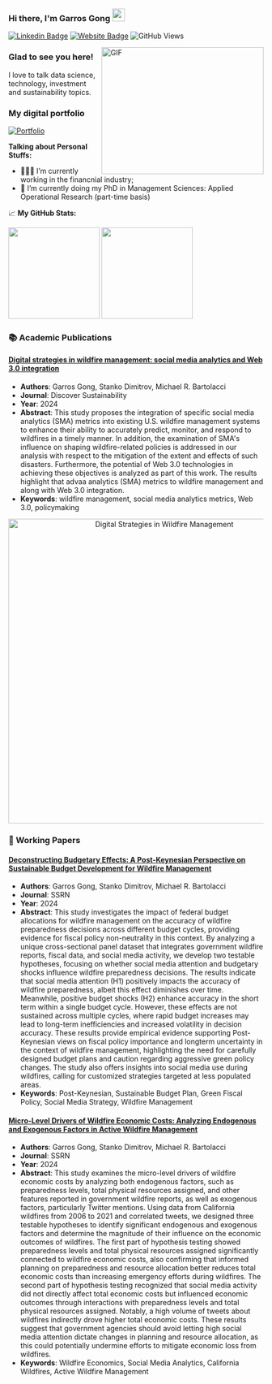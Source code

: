 ### Hi there, I'm Garros Gong</a> <img src="https://media.giphy.com/media/hvRJCLFzcasrR4ia7z/giphy.gif" width="25px">

[![Linkedin Badge](https://img.shields.io/badge/-LinkedIn-0e76a8?style=flat-square&logo=Linkedin&logoColor=white)](https://www.linkedin.com/in/garros-gong)
[![Website Badge](https://img.shields.io/badge/Website-3b5998?style=flat-square&logo=google-chrome&logoColor=white)](https://scholar.google.com/citations?user=uwfuukUAAAAJ&hl)
![GitHub Views](https://komarev.com/ghpvc/?username=garroshubn&color=FAC151)

<img align="right" alt="GIF" src="https://github.com/Gapur/Gapur/blob/master/coding.gif?raw=true" width="320" height="250" />

### Glad to see you here! &nbsp;

I love to talk data science, technology, investment and sustainability topics.

### My digital portfolio

[![Portfolio](https://img.shields.io/badge/Visit-Portfolio-blue?style=for-the-badge&logo=google-chrome)](https://garrosgong.wixsite.com/portfolio)

**Talking about Personal Stuffs:**

- 👨🏻‍💻 I’m currently working in the financnial industry;
- 🚀 I’m currently doing my PhD in Management Sciences: Applied Operational Research (part-time basis)

📈 **My GitHub Stats:**
<p>
  <img height="180em" src="https://github-readme-stats.vercel.app/api?username=garroshub&show_icons=true&hide_border=true&&count_private=true&include_all_commits=true">
  <img height="180em" src="https://github-readme-stats.vercel.app/api/top-langs/?username=garroshub&exclude_repo=KNN-Image-Classification&show_icons=true&hide_border=true&layout=compact&langs_count=8">
</p>

### 📚 Academic Publications

#### [Digital strategies in wildfire management: social media analytics and Web 3.0 integration](https://link.springer.com/article/10.1007/s43621-024-00274-7)
- **Authors**: Garros Gong, Stanko Dimitrov, Michael R. Bartolacci
- **Journal**: Discover Sustainability
- **Year**: 2024
- **Abstract**: This study proposes the integration of specific social media analytics (SMA) metrics into existing U.S. wildfire management systems to enhance their ability to accurately predict, monitor, and respond to wildfires in a timely manner. In addition, the examination of SMA's influence on shaping wildfire-related policies is addressed in our analysis with respect to the mitigation of the extent and effects of such disasters. Furthermore, the potential of Web 3.0 technologies in achieving these objectives is analyzed as part of this work. The results highlight that advaa analytics (SMA) metrics to wildfire management and along with Web 3.0 integration.
- **Keywords**: wildfire management, social media analytics metrics, Web 3.0, policymaking

<p align="center">
  <img src="https://i.postimg.cc/90YkVrwr/Essay-One.png" alt="Digital Strategies in Wildfire Management" width="600">
</p>

### 📖 Working Papers

#### [Deconstructing Budgetary Effects: A Post-Keynesian Perspective on Sustainable Budget Development for Wildfire Management](https://papers.ssrn.com/sol3/papers.cfm?abstract_id=4941995)
- **Authors**: Garros Gong, Stanko Dimitrov, Michael R. Bartolacci
- **Journal**: SSRN
- **Year**: 2024
- **Abstract**: This study investigates the impact of federal budget allocations for wildfire management on the accuracy of wildfire preparedness decisions across different budget cycles, providing evidence for fiscal policy non-neutrality in this context. By analyzing a unique cross-sectional panel dataset that integrates government wildfire reports, fiscal data, and social media activity, we develop two testable hypotheses, focusing on whether social media attention and budgetary shocks influence wildfire preparedness decisions. The results indicate that social media attention (H1) positively impacts the accuracy of wildfire preparedness, albeit this effect diminishes over time. Meanwhile, positive budget shocks (H2) enhance accuracy in the short term within a single budget cycle. However, these effects are not sustained across multiple cycles, where rapid budget increases may lead to long-term inefficiencies and increased volatility in decision accuracy. These results provide empirical evidence supporting Post-Keynesian views on fiscal policy importance and longterm uncertainty in the context of wildfire management, highlighting the need for carefully designed budget plans and caution regarding aggressive green policy changes. The study also offers insights into social media use during wildfires, calling for customized strategies targeted at less populated areas.
- **Keywords**: Post-Keynesian, Sustainable Budget Plan, Green Fiscal Policy, Social Media Strategy, Wildfire Management

#### [Micro-Level Drivers of Wildfire Economic Costs: Analyzing Endogenous and Exogenous Factors in Active Wildfire Management](https://papers.ssrn.com/sol3/papers.cfm?abstract_id=4941977)
- **Authors**: Garros Gong, Stanko Dimitrov, Michael R. Bartolacci
- **Journal**: SSRN
- **Year**: 2024
- **Abstract**: This study examines the micro-level drivers of wildfire economic costs by analyzing both endogenous factors, such as preparedness levels, total physical resources assigned, and other features reported in government wildfire reports, as well as exogenous factors, particularly Twitter mentions. Using data from California wildfires from 2006 to 2021 and correlated tweets, we designed three testable hypotheses to identify significant endogenous and exogenous factors and determine the magnitude of their influence on the economic outcomes of wildfires. The first part of hypothesis testing showed preparedness levels and total physical resources assigned significantly connected to wildfire economic costs, also confirming that informed planning on preparedness and resource allocation better reduces total economic costs than increasing emergency efforts during wildfires. The second part of hypothesis testing recognized that social media activity did not directly affect total economic costs but influenced economic outcomes through interactions with preparedness levels and total physical resources assigned. Notably, a high volume of tweets about wildfires indirectly drove higher total economic costs. These results suggest that government agencies should avoid letting high social media attention dictate changes in planning and resource allocation, as this could potentially undermine efforts to mitigate economic loss from wildfires.
- **Keywords**: Wildfire Economics, Social Media Analytics, California Wildfires, Active Wildfire Management
